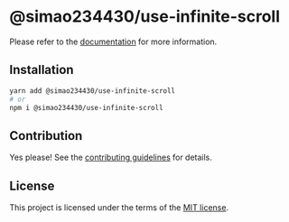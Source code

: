 # @simao234430/use-infinite-scroll



Please refer to the [documentation](https://YooUI.org/docs/components/use-infinite-scroll) for more information.

## Installation

```sh
yarn add @simao234430/use-infinite-scroll
# or
npm i @simao234430/use-infinite-scroll
```

## Contribution

Yes please! See the
[contributing guidelines](https://github.com/xiaosimao123/yooui/blob/master/CONTRIBUTING.md)
for details.

## License

This project is licensed under the terms of the
[MIT license](https://github.com/xiaosimao123/yooui/blob/master/LICENSE).
